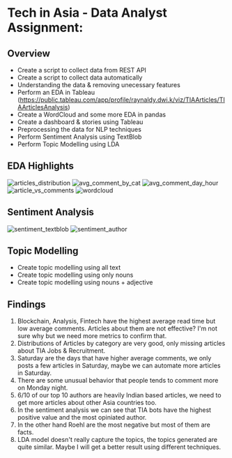 # Tech in Asia - Data Analyst Assignment: 
## Overview
* Create a script to collect data from REST API
* Create a script to collect data automatically
* Understanding the data & removing unecessary features
* Perform an EDA in Tableau (https://public.tableau.com/app/profile/raynaldy.dwi.k/viz/TIAArticles/TIAArticlesAnalysis)
* Create a WordCloud and some more EDA in pandas
* Create a dashboard & stories using Tableau
* Preprocessing the data for NLP techniques
* Perform Sentiment Analysis using TextBlob
* Perform Topic Modelling using LDA

## EDA Highlights
![articles_distribution](https://user-images.githubusercontent.com/96482347/158934603-b7233a94-700f-4a6d-a1cd-874e76245adc.png)
![avg_comment_by_cat](https://user-images.githubusercontent.com/96482347/158934614-ad90bcd7-1694-474c-8437-d080396109dd.png)
![avg_comment_day_hour](https://user-images.githubusercontent.com/96482347/158934624-872c9a35-cdff-43ff-ac6a-5dad98762f74.png)
![article_vs_comments](https://user-images.githubusercontent.com/96482347/158943017-9504103a-31b1-42e2-95bc-eca17d8ad9ff.png)
![wordcloud](https://user-images.githubusercontent.com/96482347/158934633-e9900322-a372-416f-8b84-843295cbc2f5.png)

## Sentiment Analysis
![sentiment_textblob](https://user-images.githubusercontent.com/96482347/158934764-ec3a662b-6bd9-430c-a6d7-ca9f2663cf98.png)
![sentiment_author](https://user-images.githubusercontent.com/96482347/158934775-16095dae-a4d7-4a3f-9522-0395584df7b5.png)

## Topic Modelling
* Create topic modelling using all text
* Create topic modelling using only nouns
* Create topic modelling using nouns + adjective

## Findings
1) Blockchain, Analysis, Fintech have the highest average read time but low average comments. Articles about them are not effective? I'm not sure why but we need more metrics to confirm that.
2) Distributions of Articles by category are very good, only missing articles about TIA Jobs & Recruitment.
3) Saturday are the days that have higher average comments, we only posts a few articles in Saturday, maybe we can automate more articles in Saturday.
4) There are some unusual behavior that people tends to comment more on Monday night.
5) 6/10 of our top 10 authors are heavily Indian based articles, we need to get more articles about other Asia countries too.
6) In the sentiment analysis we can see that TIA bots have the highest positive value and the most opiniated author.
7) In the other hand Roehl are the most negative but most of them are facts.
8) LDA model doesn't really capture the topics, the topics generated are quite similar. Maybe I will get a better result using different techniques.
